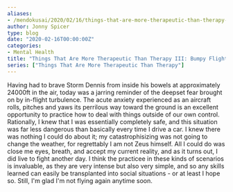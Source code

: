 ```yaml
---
aliases:
- /mendokusai/2020/02/16/things-that-are-more-therapeutic-than-therapy-iii-bumpy-flights
author: Jonny Spicer
type: blog
date: "2020-02-16T00:00:00Z"
categories:
- Mental Health
title: "Things That Are More Therapeutic Than Therapy III: Bumpy Flights"
series: ["Things That Are More Therapeutic Than Therapy"]
---
```

Having had to brave Storm Dennis from inside his bowels at approximately 24000ft in the air,
today was a jarring reminder of the deepset fear brought on by in-flight turbulence. The acute anxiety experienced as an aircraft rolls, pitches and yaws its perrilous way toward the ground
is an excellent opportunity to practice how to deal with things outside of our own control. Rationally, I knew that I was essentially completely safe, and this situation was far less dangerous than
basically every time I drive a car. I knew there was nothing I could do about it; my catastrophisizing was not going to change the weather, for regrettably I am not Zeus himself. All I could do was
close me eyes, breath, and accept my current reality, and as it turns out, I did live to fight another day. I think the practicee in these kinds of scenarios is invaluable, as they are very intense
but also very simple, and so any skills learned can easily be transplanted into social situations - or at least I hope so. Still, I'm glad I'm not flying again anytime soon.
